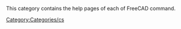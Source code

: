 This category contains the help pages of each of FreeCAD command.

[Category:Categories/cs](Category:Categories/cs.md)
